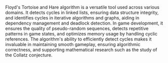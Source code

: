 Floyd's Tortoise and Hare algorithm is a versatile tool used across various domains. It detects cycles in linked lists, ensuring data structure integrity, and identifies cycles in iterative algorithms and graphs, aiding in dependency management and deadlock detection. In game development, it ensures the quality of pseudo-random sequences, detects repetitive patterns in game states, and optimizes memory usage by handling cyclic references. The algorithm's ability to efficiently detect cycles makes it invaluable in maintaining smooth gameplay, ensuring algorithmic correctness, and supporting mathematical research such as the study of the Collatz conjecture.
